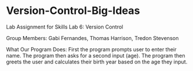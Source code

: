 # Version-Control-Big-Ideas
Lab Assignment for Skills Lab 6: Version Control

Group Members:
Gabi Fernandes, Thomas Harrison, Tredon Stevenson



What Our Program Does:
First the program prompts user to enter their name. The program then asks for a second input (age). The program then greets the user and calculates their birth year based on the age they input.
